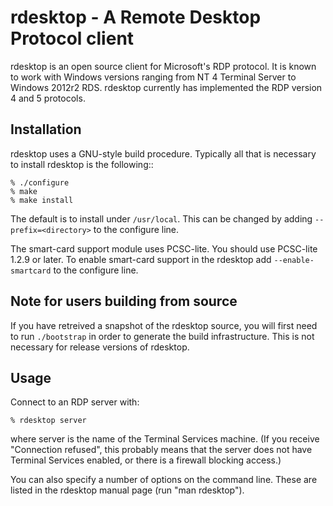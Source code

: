 # rdesktop - A Remote Desktop Protocol client

rdesktop is an open source client for Microsoft's RDP protocol. It is
known to work with Windows versions ranging from NT 4 Terminal Server
to Windows 2012r2 RDS. rdesktop currently has implemented the RDP version 4
and 5 protocols.


## Installation

rdesktop uses a GNU-style build procedure.  Typically all that is necessary
to install rdesktop is the following::

	% ./configure
	% make
	% make install

The default is to install under `/usr/local`.  This can be changed by adding
`--prefix=<directory>` to the configure line.

The smart-card support module uses PCSC-lite. You should use PCSC-lite 1.2.9 or
later. To enable smart-card support in the rdesktop add `--enable-smartcard` to
the configure line.


## Note for users building from source

If you have retreived a snapshot of the rdesktop source, you will first
need to run `./bootstrap` in order to generate the build infrastructure.
This is not necessary for release versions of rdesktop.


## Usage

Connect to an RDP server with:

	% rdesktop server

where server is the name of the Terminal Services machine. (If you receive
"Connection refused", this probably means that the server does not have
Terminal Services enabled, or there is a firewall blocking access.)

You can also specify a number of options on the command line.  These are listed
in the rdesktop manual page (run "man rdesktop").
